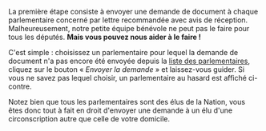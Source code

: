 La première étape consiste à envoyer une demande de document à chaque parlementaire concerné par lettre recommandée avec avis de réception.  Malheureusement, notre petite équipe bénévole ne peut pas le faire pour tous les députés.  **Mais vous pouvez nous aider à le faire !**

C'est simple : choisissez un parlementaire pour lequel la demande de document n'a pas encore été envoyée depuis la [liste des parlementaires](/parlementaires), cliquez sur le bouton « *Envoyer la demande* » et laissez-vous guider.  Si vous ne savez pas lequel choisir, un parlementaire au hasard est affiché ci-contre.

Notez bien que tous les parlementaires sont des élus de la Nation, vous êtes donc tout à fait en droit d'envoyer une demande à un élu d'une circonscription autre que celle de votre domicile.
